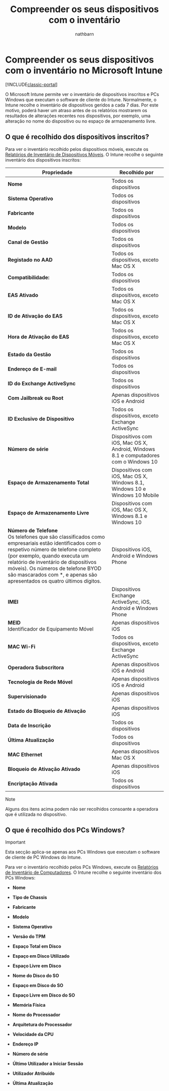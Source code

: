 ﻿---
title: "Compreender os seus dispositivos com o inventário"
description: "Utilize o Intune para ver informações sobre o hardware dos dispositivos que gere."
keywords: 
author: nathbarn
ms.author: nathbarn
manager: angrobe
ms.date: 09/05/2016
ms.topic: article
ms.prod: 
ms.service: microsoft-intune
ms.technology: 
ms.assetid: 312911fe-b963-4949-9911-ae425e0590b2
ms.reviewer: jeffgilb
ms.suite: ems
ms.custom: intune-classic
ms.openlocfilehash: c6d3e7638ecbd58a9d9d50cadde85188b873c05f
ms.sourcegitcommit: 769db6599d5eb0e2cca537d0f60a5df9c9f05079
ms.translationtype: HT
ms.contentlocale: pt-PT
ms.lasthandoff: 09/15/2017
---
# <a name="understand-your-devices-with-inventory-in-microsoft-intune"></a>Compreender os seus dispositivos com o inventário no Microsoft Intune

[!INCLUDE[classic-portal](../includes/classic-portal.md)]

O Microsoft Intune permite ver o inventário de dispositivos inscritos e PCs Windows que executam o software de cliente do Intune.
Normalmente, o Intune recolhe o inventário de dispositivos geridos a cada 7 dias. Por este motivo, poderá haver um atraso antes de os relatórios mostrarem os resultados de alterações recentes nos dispositivos, por exemplo, uma alteração no nome do dispositivo ou no espaço de armazenamento livre.

## <a name="whats-collected-from-enrolled-devices"></a>O que é recolhido dos dispositivos inscritos?
Para ver o inventário recolhido pelos dispositivos móveis, execute os [Relatórios de Inventário de Dispositivos Móveis](understand-microsoft-intune-operations-by-using-reports.md). O Intune recolhe o seguinte inventário dos dispositivos inscritos:

|Propriedade|Recolhido por|
|------------|-----------------------|
|**Nome**|Todos os dispositivos|
|**Sistema Operativo**|Todos os dispositivos|
|**Fabricante**|Todos os dispositivos|
|**Modelo**|Todos os dispositivos|
|**Canal de Gestão**|Todos os dispositivos|
|**Registado no AAD**|Todos os dispositivos, exceto Mac OS X|
|**Compatibilidade:**|Todos os dispositivos|
|**EAS Ativado**|Todos os dispositivos, exceto Mac OS X|
|**ID de Ativação do EAS**|Todos os dispositivos, exceto Mac OS X|
|**Hora de Ativação do EAS**|Todos os dispositivos, exceto Mac OS X|
|**Estado da Gestão**|Todos os dispositivos|
|**Endereço de E-mail**|Todos os dispositivos|
|**ID do Exchange ActiveSync**|Todos os dispositivos|
|**Com Jailbreak ou Root**|Apenas dispositivos iOS e Android|
|**ID Exclusivo de Dispositivo**|Todos os dispositivos, exceto Exchange ActiveSync|
|**Número de série**|Dispositivos com iOS, Mac OS X, Android, Windows 8.1 e computadores com o Windows 10|
|**Espaço de Armazenamento Total**|Dispositivos com iOS, Mac OS X, Windows 8.1, Windows 10 e Windows 10 Mobile|
|**Espaço de Armazenamento Livre**|Dispositivos com iOS, Mac OS X, Windows 8.1 e Windows 10|
|**Número de Telefone**<br>Os telefones que são classificados como empresariais estão identificados com o respetivo número de telefone completo (por exemplo, quando executa um relatório de inventário de dispositivos móveis). Os números de telefone BYOD são mascarados com &#42;, e apenas são apresentados os quatro últimos dígitos.|Dispositivos iOS, Android e Windows Phone|
|**IMEI**|Dispositivos Exchange ActiveSync, iOS, Android e Windows Phone|
|**MEID**<br>Identificador de Equipamento Móvel|Apenas dispositivos iOS|
|**MAC Wi-Fi**|Todos os dispositivos, exceto Exchange ActiveSync|
|**Operadora Subscritora**|Apenas dispositivos iOS e Android|
|**Tecnologia de Rede Móvel**|Apenas dispositivos iOS e Android|
|**Supervisionado**|Apenas dispositivos iOS|
|**Estado do Bloqueio de Ativação**|Apenas dispositivos iOS|
|**Data de Inscrição**|Todos os dispositivos|
|**Última Atualização**|Todos os dispositivos|
|**MAC Ethernet**|Apenas dispositivos Mac OS X|
|**Bloqueio de Ativação Ativado**|Apenas dispositivos iOS|
|**Encriptação Ativada**|Todos os dispositivos|

>[!NOTE]
>Alguns dos itens acima podem não ser recolhidos consoante a operadora que é utilizada no dispositivo.

## <a name="whats-collected-from-windows-pcs"></a>O que é recolhido dos PCs Windows?
> [!IMPORTANT]
> Esta secção aplica-se apenas aos PCs Windows que executam o software de cliente de PC Windows do Intune.

Para ver o inventário recolhido pelos PCs Windows, execute os [Relatórios de Inventário de Computadores](understand-microsoft-intune-operations-by-using-reports.md). O Intune recolhe o seguinte inventário dos PCs Windows:

-   **Nome**

-   **Tipo de Chassis**

-   **Fabricante**

-   **Modelo**

-   **Sistema Operativo**

-   **Versão do TPM**

-   **Espaço Total em Disco**

-   **Espaço em Disco Utilizado**

-   **Espaço Livre em Disco**

-   **Nome do Disco do SO**

-   **Espaço em Disco do SO**

-   **Espaço Livre em Disco do SO**

-   **Memória Física**

-   **Nome do Processador**

-   **Arquitetura do Processador**

-   **Velocidade da CPU**

-   **Endereço IP**

-   **Número de série**

-   **Último Utilizador a Iniciar Sessão**

-   **Utilizador Atribuído**

-   **Última Atualização**

<!-- this section below belongs in the planning journey
### See Also
[Monitoring and reports with Microsoft Intune](monitoring-and-reports-with-microsoft-intune.md)
-->

